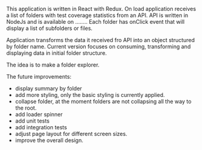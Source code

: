 This application is written in React with Redux.
On load application receives a list of folders with test coverage statistics from an API.
API is written in NodeJs and is available on ........
Each folder has onClick event that will display a list of subfolders or files.

Application transforms the data it received fro API into an object structured by folder name.
Current version focuses on consuming, transforming and displaying data in initial folder structure.

The idea is to make a folder explorer.

The future improvements:
- display summary by folder
- add more styling, only the basic styling is currently applied.
- collapse folder, at the moment folders are not collapsing all the way to the root.
- add loader spinner
- add unit tests
- add integration tests
- adjust page layout for different screen sizes.
- improve the overall design.
